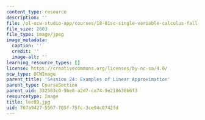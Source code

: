 ```yaml
---
content_type: resource
description: ''
file: /ol-ocw-studio-app/courses/18-01sc-single-variable-calculus-fall-2010/767a94275567785f75fc3ce94c0742fd_lec09.jpg
file_size: 2603
file_type: image/jpeg
image_metadata:
  caption: ''
  credit: ''
  image-alt: ''
learning_resource_types: []
license: https://creativecommons.org/licenses/by-nc-sa/4.0/
ocw_type: OCWImage
parent_title: 'Session 24: Examples of Linear Approximation'
parent_type: CourseSection
parent_uid: 332503c0-9be8-a2d7-ca74-9e218630b6f3
resourcetype: Image
title: lec09.jpg
uid: 767a9427-5567-785f-75fc-3ce94c0742fd
---
```

